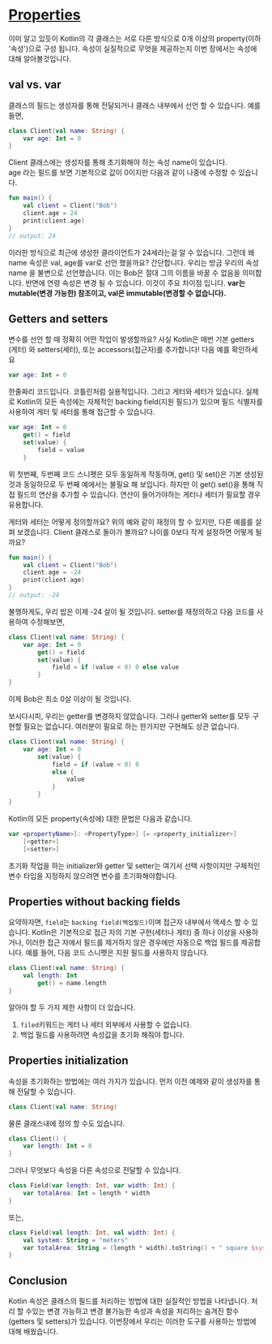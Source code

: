 # [Properties](https://hyperskill.org/learn/step/7362)

이미 알고 있듯이 Kotlin의 각 클래스는 서로 다른 방식으로 0개 이상의 property(이하 '속성')으로 구성 됩니다. 속성이 실질적으로 무엇을 제공하는지 이번 장에서는 속성에 대해 알아볼것입니다.

## val vs. var
클래스의 필드는 생성자를 통해 전달되거나 클래스 내부에서 선언 할 수 있습니다. 예를 들면,

```kotlin
class Client(val name: String) {
    var age: Int = 0
}
```
Client 클래스에는 생성자를 통해 초기화해야 하는 속성 name이 있습니다.   
age 라는 필드를 보면 기본적으로 값이 0이지만 다음과 같이 나중에 수정할 수 있습니다.

```kotlin
fun main() {
    val client = Client("Bob")
    client.age = 24
    print(client.age)
}
// output: 24
```

이러한 방식으로 최근에 생성한 클라이언트가 24세라는걸 알 수 있습니다. 그런데 왜 name 속성은 val, age를 var로 선언 했을까요? 간단합니다. 우리는 방금 우리의 속성name 을 불변으로 선언했습니다. 이는 Bob은 절대 그의 이름을 바꿀 수 없음을 의미합니다. 반면에 연령 속성은 변경 될 수 있습니다. 이것이 주요 차이점 입니다. **var는 mutable(변경 가능한) 참조이고, val은 immutable(변경할 수 없습니다).**


## Getters and setters
변수를 선언 할 때 정확히 어떤 작업이 발생할까요? 사실 Kotlin은 매번 기본 getters
(게터) 와 setters(세터), 또는 accessors(접근자)를 추가합니다! 다음 예를 확인하세요

```kotlin
var age: Int = 0
```
한줄짜리 코드입니다. 코틀린처럼 실용적입니다. 그리고 게터와 세터가 있습니다. 실제로 Kotlin의 모든 속성에는 자체적인 backing field(지원 필드)가 있으며 필드 식별자를 사용하여 게터 및 세터를 통해 접근할 수 있습니다.

```kotlin
var age: Int = 0
    get() = field
    set(value) {
        field = value
    }
```
위 첫번째, 두번째 코드 스니펫은 모두 동일하게 작동하며, get() 및 set()은 기본 생성된 것과 동일하므로 두 번째 예에서는 불필요 해 보입니다. 하지만 이 get() set()을 통해 직접 필드의 연산을 추가할 수 있습니다. 연산이 들어가야하는 게터나 세터가 필요할 경우 유용합니다.

게터와 세터는 어떻게 정의할까요? 위의 예와 같이 재정의 할 수 있지만, 다른 예를를 살펴 보겠습니다. Client 클래스로 돌아가 볼까요? 나이를 0보다 작게 설정하면 어떻게 될까요?

```kotlin
fun main() {
    val client = Client("Bob")
    client.age = -24
    print(client.age)
}
// output: -24
```
불행하게도, 우리 밥은 이제 -24 살이 될 것입니다. setter를 재정의하고 다음 코드를 사용하여 수정해보면,

```kotlin
class Client(val name: String) {
    var age: Int = 0
        get() = field
        set(value) {
            field = if (value < 0) 0 else value
        }
}
```
이제 Bob은 최소 0살 이상이 될 것입니다.

보시다시피, 우리는 getter를 변경하지 않았습니다. 그러나 getter와 setter를 모두 구현할 필요는 없습니다. 여러분이 필요로 하는 한가지만 구현해도 상관 없습니다.

```kotlin
class Client(val name: String) {
    var age: Int = 0
        set(value) {
            field = if (value < 0) 0
            else {
                value
            }
        }
}
```
Kotlin의 모든 property(속성에) 대한 문법은 다음과 같습니다.

```kotlin
var <propertyName>[: <PropertyType>] [= <property_initializer>]
    [<getter>]
    [<setter>]
```
초기화 작업을 하는 initializer와 getter 및 setter는 여기서 선택 사항이지만 구체적인 변수 타입을 지정하지 않으려면 변수를 초기화해야합니다. 


## Properties without backing fields
요약하자면, `field`는 `backing field(백업필드)`이며 접근자 내부에서 액세스 할 수 있습니다. Kotlin은 기본적으로 접근 자의 기본 구현(세터나 게터) 중 하나 이상을 사용하거나, 이러한 접근 자에서 필드를 제거하지 않은 경우에만 자동으로 백업 필드를 제공합니다. 예를 들어, 다음 코드 스니펫은 지원 필드를 사용하지 않습니다.
```kotlin
class Client(val name: String) {
    val length: Int
        get() = name.length
}
```
알아야 할 두 가지 제한 사항이 더 있습니다.
1. `filed`키워드는 게터 나 세터 외부에서 사용할 수 없습니다.
2. 백업 필드를 사용하려면 속성값을 초기화 해줘야 합니다.

## Properties initialization
속성을 초기화하는 방법에는 여러 가지가 있습니다. 먼저 이전 예제와 같이 생성자를 통해 전달할 수 있습니다.

```kotlin
class Client(val name: String)
```
물론 클래스내에 정의 할 수도 있습니다.

```kotlin
class Client() {
    var length: Int = 0
}
```
그러나 무엇보다 속성을 다른 속성으로 전달할 수 있습니다.

```kotlin
class Field(var length: Int, var width: Int) {
    var totalArea: Int = length * width
}
```
또는,
```kotlin
class Field(val length: Int, val width: Int) {
    val system: String = "meters"
    var totalArea: String = (length * width).toString() + " square $system"
}
```

## Conclusion
Kotlin 속성은 클래스의 필드를 처리하는 방법에 대한 실질적인 방법을 나타냅니다. 처리 할 수있는 변경 가능하고 변경 불가능한 속성과 속성을 처리하는 숨겨진 함수(getters 및 setters)가 있습니다. 이번장에서 우리는 이러한 도구를 사용하는 방법에 대해 배웠습니다.
